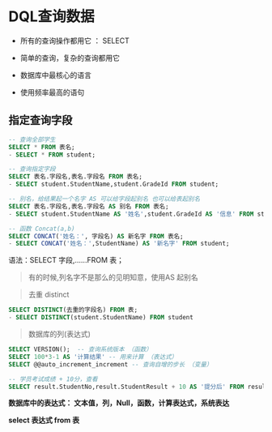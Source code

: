 # DQL查询数据

- 所有的查询操作都用它 ： SELECT

- 简单的查询，复杂的查询都用它

- 数据库中最核心的语言

- 使用频率最高的语句

  

## 指定查询字段

```sql
-- 查询全部学生
SELECT * FROM 表名;
- SELECT * FROM student;

-- 查询指定字段
SELECT 表名.字段名,表名.字段名 FROM 表名;
- SELECT student.StudentName,student.GradeId FROM student;

-- 别名，给结果起一个名字 AS 可以给字段起别名 也可以给表起别名
SELECT 表名.字段名,表名.字段名 AS 别名 FROM 表名;
- SELECT student.StudentName AS '姓名',student.GradeId AS '信息' FROM student;

-- 函数 Concat(a,b)
SELECT CONCAT('姓名：', 字段名) AS 新名字 FROM 表名;
- SELECT CONCAT('姓名：',StudentName) AS '新名字' FROM student;

```

语法：SELECT 字段,......FROM 表；

>有的时候,列名字不是那么的见明知意，使用AS 起别名



> 去重 distinct

```sql
SELECT DISTINCT(去重的字段名) FROM 表;
- SELECT DISTINCT(student.StudentName) FROM student
```

> 数据库的列(表达式)

```sql
SELECT VERSION();  -- 查询系统版本 （函数）
SELECT 100*3-1 AS '计算结果' -- 用来计算 （表达式）
SELECT @@auto_increment_increment -- 查询自增的步长 （变量）

-- 学员考试成绩 + 10分，查看
SELECT result.StudentNo,result.StudentResult + 10 AS '提分后' FROM result
```

**数据库中的表达式： 文本值，列，Null，函数，计算表达式，系统表达**

**select 表达式 from 表**
